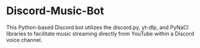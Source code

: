 # Discord-Music-Bot
This Python-based Discord bot utilizes the discord.py, yt-dlp, and PyNaCl libraries to facilitate music streaming directly from YouTube within a Discord voice channel.
